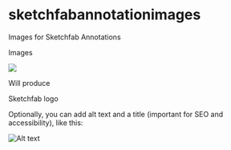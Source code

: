 # sketchfabannotationimages

Images for Sketchfab Annotations

Images

![](https://website.com/path/to/img.jpg)

Will produce

Sketchfab logo

Optionally, you can add alt text and a title (important for SEO and accessibility), like this:

![Alt text](https://website.com/path/to/img.jpg "Title")
